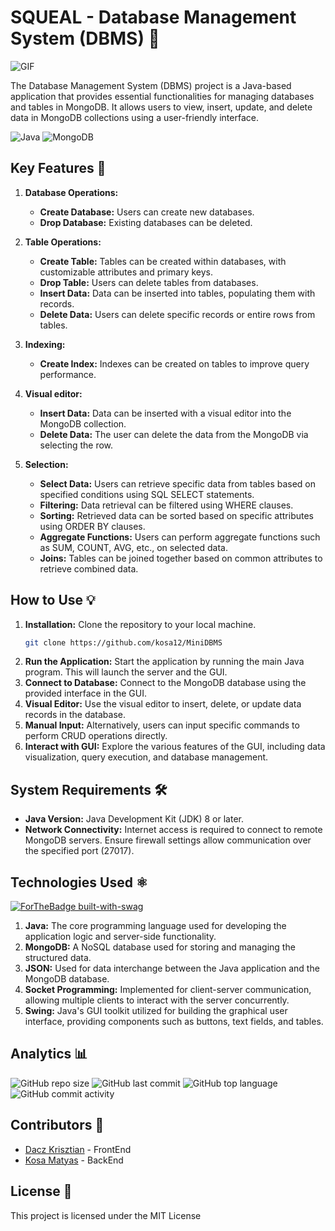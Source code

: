 # SQUEAL - Database Management System (DBMS) 📂

![GIF](https://github.com/kosa12/SQUEAL-MiniDBMS/blob/master/src/main/resources/introgif-ezgif.com-crop.gif)

The Database Management System (DBMS) project is a Java-based application that provides essential functionalities for managing databases and tables in MongoDB. It allows users to view, insert, update, and delete data in MongoDB collections using a user-friendly interface.


![Java](https://img.shields.io/badge/Java-ED8B00?style=for-the-badge&logo=openjdk&logoColor=white)
![MongoDB](https://img.shields.io/badge/MongoDB-4EA94B?style=for-the-badge&logo=mongodb&logoColor=white)

## Key Features 🔑

1. **Database Operations:**
   - **Create Database:** Users can create new databases.
   - **Drop Database:** Existing databases can be deleted.

2. **Table Operations:**
   - **Create Table:** Tables can be created within databases, with customizable attributes and primary keys.
   - **Drop Table:** Users can delete tables from databases.
   - **Insert Data:** Data can be inserted into tables, populating them with records.
   - **Delete Data:** Users can delete specific records or entire rows from tables.

3. **Indexing:**
   - **Create Index:** Indexes can be created on tables to improve query performance.
  
4.  **Visual editor:**
    - **Insert Data:** Data can be inserted with a visual editor into the MongoDB collection.
    - **Delete Data:** The user can delete the data from the MongoDB via selecting the row.
  
5. **Selection:**
   - **Select Data:** Users can retrieve specific data from tables based on specified conditions using SQL SELECT statements.
   - **Filtering:** Data retrieval can be filtered using WHERE clauses.
   - **Sorting:** Retrieved data can be sorted based on specific attributes using ORDER BY clauses.
   - **Aggregate Functions:** Users can perform aggregate functions such as SUM, COUNT, AVG, etc., on selected data.
   - **Joins:** Tables can be joined together based on common attributes to retrieve combined data.

## How to Use 💡

1. **Installation:** Clone the repository to your local machine.
   ```bash
   git clone https://github.com/kosa12/MiniDBMS
   ```
3. **Run the Application:** Start the application by running the main Java program. This will launch the server and the GUI.
4. **Connect to Database:** Connect to the MongoDB database using the provided interface in the GUI.
5. **Visual Editor:** Use the visual editor to insert, delete, or update data records in the database.
6. **Manual Input:** Alternatively, users can input specific commands to perform CRUD operations directly.
7. **Interact with GUI:** Explore the various features of the GUI, including data visualization, query execution, and database management.

## System Requirements 🛠️
- **Java Version:** Java Development Kit (JDK) 8 or later.
- **Network Connectivity:** Internet access is required to connect to remote MongoDB servers. Ensure firewall settings allow communication over the specified port (27017).
  
## Technologies Used ⚛
[![ForTheBadge built-with-swag](http://ForTheBadge.com/images/badges/built-with-swag.svg)](https://GitHub.com/Naereen/)

1. **Java:** The core programming language used for developing the application logic and server-side functionality.
2. **MongoDB:** A NoSQL database used for storing and managing the structured data.
3. **JSON:** Used for data interchange between the Java application and the MongoDB database.
4. **Socket Programming:** Implemented for client-server communication, allowing multiple clients to interact with the server concurrently.
5. **Swing:** Java's GUI toolkit utilized for building the graphical user interface, providing components such as buttons, text fields, and tables.

## Analytics 📊
![GitHub repo size](https://img.shields.io/github/repo-size/kosa12/MiniDBMS?style=for-the-badge)
![GitHub last commit](https://img.shields.io/github/last-commit/kosa12/MiniDBMS?=red&style=for-the-badge)
![GitHub top language](https://img.shields.io/github/languages/top/kosa12/SQUEL-MiniDBMS?style=for-the-badge)
![GitHub commit activity](https://img.shields.io/github/commit-activity/w/kosa12/SQUEL-MiniDBMS?style=for-the-badge)



## Contributors 🤝
- [Dacz Krisztian](https://github.com/dKriszti15) - FrontEnd
- [Kosa Matyas](https://github.com/kosa12) - BackEnd

## License 🎫

This project is licensed under the MIT License
